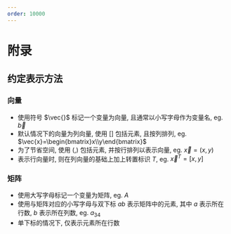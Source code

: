 ```yaml
---
order: 10000
---
```


# 附录

## 约定表示方法
### 向量
* 使用符号 $\vec{}$ 标记一个变量为向量, 且通常以小写字母作为变量名, eg. $\vec{b}$
* 默认情况下的向量为列向量, 使用 $[]$ 包括元素, 且按列排列, eg. $\vec{x}=\begin{bmatrix}x\\y\end{bmatrix}$
* 为了节省空间, 使用 $(,)$ 包括元素, 并按行排列以表示向量, eg. $\vec{x}=(x,y)$
* 表示行向量时, 则在列向量的基础上加上转置标识 $T$, eg. $\vec{x}^T=[x,y]$

### 矩阵
* 使用大写字母标记一个变量为矩阵, eg. $A$
* 使用与矩阵对应的小写字母与双下标 $ab$ 表示矩阵中的元素, 其中 $a$ 表示所在行数, $b$ 表示所在列数, eg. $a_{34}$
* 单下标的情况下, 仅表示元素所在行数
